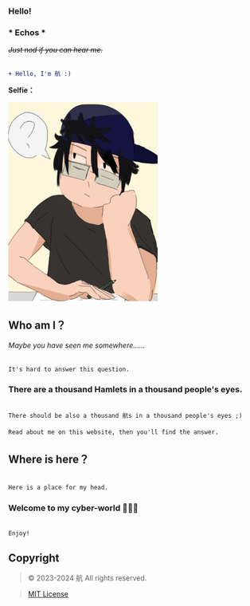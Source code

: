 ### Hello!
### * Echos *
~~*Just nod if you can hear me.*~~

```diff

+ Hello, I'm 航 :)

```
**Selfie：**

<img src="Me.png" alt="Image" height = "400" width="300">

## Who am I？

*Maybe you have seen me somewhere……*

```diff

It's hard to answer this question.

```

### **There are a thousand Hamlets in a thousand people's eyes.**

```diff

There should be also a thousand 航s in a thousand people's eyes ;)

Read about me on this website, then you'll find the answer.

```

## Where is here？

```diff

Here is a place for my head.

```

### Welcome to my cyber-world 🤖️🤖️🤖️

```

Enjoy!

```

## Copyright


> © 2023-2024 航 All rights reserved.

> [MIT License](https://opensource.org/license/mit/)
